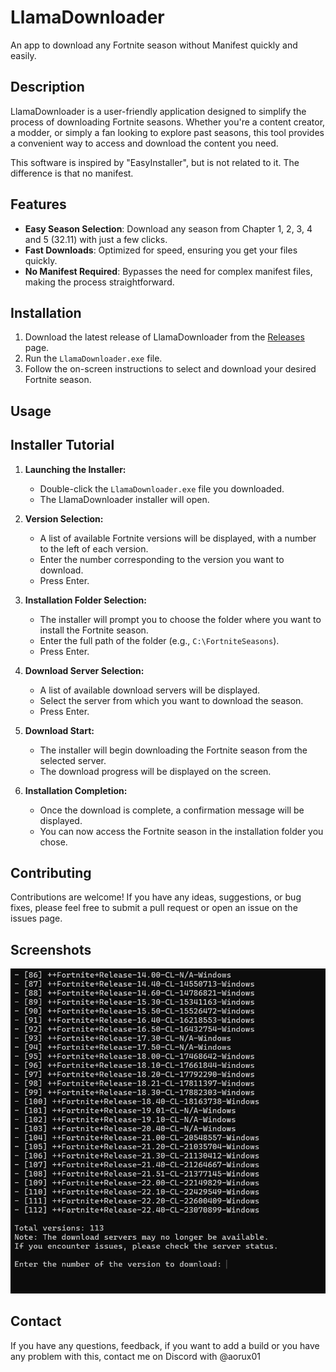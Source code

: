 # LlamaDownloader
An app to download any Fortnite season without Manifest quickly and easily.

## Description

LlamaDownloader is a user-friendly application designed to simplify the process of downloading Fortnite seasons. Whether you're a content creator, a modder, or simply a fan looking to explore past seasons, this tool provides a convenient way to access and download the content you need.

This software is inspired by "EasyInstaller", but is not related to it. The difference is that no manifest.

## Features

* **Easy Season Selection**: Download any season from Chapter 1, 2, 3, 4 and 5 (32.11) with just a few clicks.
* **Fast Downloads**: Optimized for speed, ensuring you get your files quickly.
* **No Manifest Required**: Bypasses the need for complex manifest files, making the process straightforward.

## Installation

1.  Download the latest release of LlamaDownloader from the [Releases](https://github.com/Aorux01/LlamaDownloader/releases/tag/FortniteBuilds) page.
2.  Run the `LlamaDownloader.exe` file.
3.  Follow the on-screen instructions to select and download your desired Fortnite season.

## Usage

## Installer Tutorial

1.  **Launching the Installer:**
    * Double-click the `LlamaDownloader.exe` file you downloaded.
    * The LlamaDownloader installer will open.

2.  **Version Selection:**
    * A list of available Fortnite versions will be displayed, with a number to the left of each version.
    * Enter the number corresponding to the version you want to download.
    * Press Enter.

3.  **Installation Folder Selection:**
    * The installer will prompt you to choose the folder where you want to install the Fortnite season.
    * Enter the full path of the folder (e.g., `C:\FortniteSeasons`).
    * Press Enter.

4.  **Download Server Selection:**
    * A list of available download servers will be displayed.
    * Select the server from which you want to download the season.
    * Press Enter.

5.  **Download Start:**
    * The installer will begin downloading the Fortnite season from the selected server.
    * The download progress will be displayed on the screen.

6.  **Installation Completion:**
    * Once the download is complete, a confirmation message will be displayed.
    * You can now access the Fortnite season in the installation folder you chose.


## Contributing

Contributions are welcome! If you have any ideas, suggestions, or bug fixes, please feel free to submit a pull request or open an issue on the issues page.

## Screenshots

![Description de l'image](images/image1.png)

## Contact

If you have any questions, feedback, if you want to add a build or you have any problem with this, contact me on Discord with @aorux01
